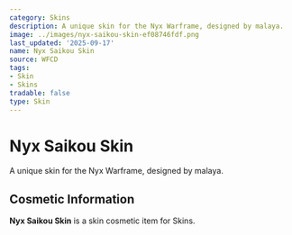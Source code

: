 ```yaml
---
category: Skins
description: A unique skin for the Nyx Warframe, designed by malaya.
image: ../images/nyx-saikou-skin-ef08746fdf.png
last_updated: '2025-09-17'
name: Nyx Saikou Skin
source: WFCD
tags:
- Skin
- Skins
tradable: false
type: Skin
---
```


# Nyx Saikou Skin

A unique skin for the Nyx Warframe, designed by malaya.

## Cosmetic Information

**Nyx Saikou Skin** is a skin cosmetic item for Skins.

